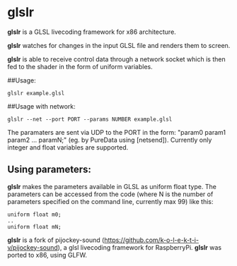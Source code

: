 # glslr
**glslr** is a GLSL livecoding framework for x86 architecture.

**glslr** watches for changes in the input GLSL file and renders them to screen.

**glslr** is able to receive control data through a network socket which is then fed to the shader in the form of uniform variables.

##Usage:
```
glslr example.glsl
```
##Usage with network:
```
glslr --net --port PORT --params NUMBER example.glsl
```

The paramaters are sent via UDP to the PORT in the form: 
"param0 param1 param2 ... paramN;" (eg. by PureData using [netsend]).
Currently only integer and float variables are supported.

## Using parameters:

**glslr** makes the parameters available in GLSL as uniform float type. The parameters can be accessed from the code (where N is the number of parameters specified on the command line, currently max 99) like this:
```
uniform float m0;
..
uniform float mN;
```

**glslr** is a fork of pijockey-sound (https://github.com/k-o-l-e-k-t-i-v/pijockey-sound), a glsl livecoding framework for RaspberryPi.
**glslr** was ported to x86, using GLFW.

